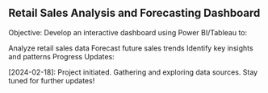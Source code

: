 ## Retail Sales Analysis and Forecasting Dashboard

Objective: Develop an interactive dashboard using Power BI/Tableau to:

Analyze retail sales data
Forecast future sales trends
Identify key insights and patterns
Progress Updates:

[2024-02-18]: Project initiated. Gathering and exploring data sources.
Stay tuned for further updates!
